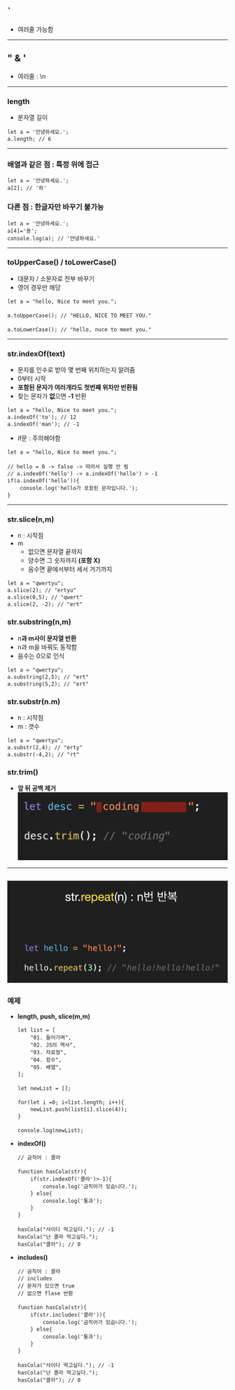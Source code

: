 ## `

- 여러줄 가능함

---

## " & '

- 여러줄 : \n

---

### length

- 문자열 길이

```
let a = '안녕하세요.';
a.length; // 6
```

---

### 배열과 같은 점 : 특정 위에 접근

```
let a = '안녕하세요.';
a[2]; // '하'
```

### 다른 점 : 한글자만 바꾸기 불가능

```
let a = '안녕하세요.';
a[4]='용';
console.log(a); // '안녕하세요.'
```

---

### toUpperCase() / toLowerCase()

- 대문자 / 소문자로 전부 바꾸기
- 영어 경우만 해당

```
let a = "hello, Nice to meet you.";

a.toUpperCase(); // "HELLO, NICE TO MEET YOU."

a.toLowerCase(); // "hello, nuce to meet you."
```

---

### str.indexOf(text)

- 문자를 인수로 받아 몇 번째 위치하는지 알려줌
- 0부터 시작
- **포함된 문자가 여러개라도 첫번째 위차만 반환됨**
- 찾는 문자가 **없**으면 **-1** 반환

```
let a = "hello, Nice to meet you.";
a.indexOf('to'); // 12
a.indexOf('man'); // -1
```

- if문 : 주의해야함

```
let a = "hello, Nice to meet you.";

// hello = 0 -> false -> 따라서 실행 안 됨
// a.indexOf('hello') -> a.indexOf('hello') > -1
if(a.indexOf('hello')){
    console.log('hello가 포함된 문자입니다.');
}
```

---

### str.slice(n,m)

- n : 시작점
- m
  - 없으면 문자열 끝까지
  - 양수면 그 숫자까지 **(포함 X)**
  - 음수면 끝에서부터 세서 거기까지

```
let a = "qwertyu";
a.slice(2); // "ertyu"
a.slice(0,5); // "qwert"
a.slice(2, -2); // "ert"
```

### str.substring(n,m)

- n**과 m사이 문자열 반환**
- n과 m을 바꿔도 동작함
- 음수는 0으로 인식

```
let a = "qwertyu";
a.substring(2,5); // "ert"
a.substring(5,2); // "ert"
```

### str.substr(n.m)

- n : 시작점
- m : 갯수

```
let a = "qwertyu";
a.substr(2,4); // "erty"
a.substr(-4,2); // "rt"
```

### str.trim()

- **앞 뒤 공백 제거**
  ![alt text](imgs/stringImage1.png)

---

## ![alt text](imgs/stringImage2.png)

### 예제

- **length, push, slice(m,m)**

  ```
  let list = [
      "01. 들어가며",
      "02. JS의 역사",
      "03. 자료형",
      "04. 함수",
      "05. 배열",
  ];

  let newList = [];

  for(let i =0; i<list.length; i++){
      newList.push(list[i].slice(4));
  }

  console.log(newList);
  ```

- **indexOf()**

  ```
  // 금칙어 : 콜라

  function hasCola(str){
      if(str.indexOf('콜라')>-1){
          console.log('금칙어가 있습니다.');
      } else{
          console.log('통과');
      }
  }

  hasCola("사이다 먹고싶다."); // -1
  hasCola("난 콜라 먹고싶다.");
  hasCola("콜라"); // 0

  ```

- **includes()**

  ```
  // 금칙어 : 콜라
  // includes
  // 문자가 있으면 true
  // 없으면 flase 반환

  function hasCola(str){
      if(str.includes('콜라')){
          console.log('금칙어가 있습니다.');
      } else{
          console.log('통과');
      }
  }

  hasCola("사이다 먹고싶다."); // -1
  hasCola("난 콜라 먹고싶다.");
  hasCola("콜라"); // 0
  ```
